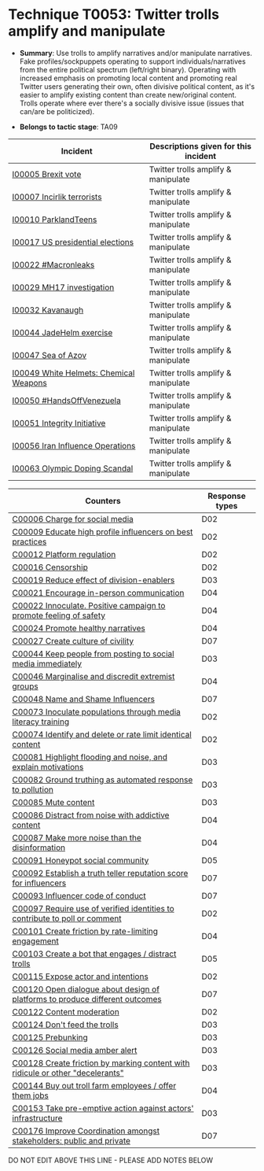 # Technique T0053: Twitter trolls amplify and manipulate

* **Summary**: Use trolls to amplify narratives and/or manipulate narratives. Fake profiles/sockpuppets operating to support individuals/narratives from the entire political spectrum (left/right binary). Operating with increased emphasis on promoting local content and promoting real Twitter users generating their own, often divisive political content, as it's easier to amplify existing content than create new/original content. Trolls operate where ever there's a socially divisive issue (issues that can/are be politicized).

* **Belongs to tactic stage**: TA09


| Incident | Descriptions given for this incident |
| -------- | -------------------- |
| [I00005 Brexit vote](../generated_pages/incidents/I00005.md) | Twitter trolls amplify & manipulate |
| [I00007 Incirlik terrorists](../generated_pages/incidents/I00007.md) | Twitter trolls amplify & manipulate |
| [I00010 ParklandTeens](../generated_pages/incidents/I00010.md) | Twitter trolls amplify & manipulate |
| [I00017 US presidential elections](../generated_pages/incidents/I00017.md) | Twitter trolls amplify & manipulate |
| [I00022 #Macronleaks](../generated_pages/incidents/I00022.md) | Twitter trolls amplify & manipulate |
| [I00029 MH17 investigation](../generated_pages/incidents/I00029.md) | Twitter trolls amplify & manipulate |
| [I00032 Kavanaugh](../generated_pages/incidents/I00032.md) | Twitter trolls amplify & manipulate |
| [I00044 JadeHelm exercise](../generated_pages/incidents/I00044.md) | Twitter trolls amplify & manipulate |
| [I00047 Sea of Azov](../generated_pages/incidents/I00047.md) | Twitter trolls amplify & manipulate |
| [I00049 White Helmets: Chemical Weapons](../generated_pages/incidents/I00049.md) | Twitter trolls amplify & manipulate |
| [I00050 #HandsOffVenezuela](../generated_pages/incidents/I00050.md) | Twitter trolls amplify & manipulate |
| [I00051 Integrity Initiative](../generated_pages/incidents/I00051.md) | Twitter trolls amplify & manipulate |
| [I00056 Iran Influence Operations](../generated_pages/incidents/I00056.md) | Twitter trolls amplify & manipulate |
| [I00063 Olympic Doping Scandal](../generated_pages/incidents/I00063.md) | Twitter trolls amplify & manipulate |



| Counters | Response types |
| -------- | -------------- |
| [C00006 Charge for social media](../generated_pages/counters/C00006.md) | D02 |
| [C00009 Educate high profile influencers on best practices](../generated_pages/counters/C00009.md) | D02 |
| [C00012 Platform regulation](../generated_pages/counters/C00012.md) | D02 |
| [C00016 Censorship](../generated_pages/counters/C00016.md) | D02 |
| [C00019 Reduce effect of division-enablers](../generated_pages/counters/C00019.md) | D03 |
| [C00021 Encourage in-person communication](../generated_pages/counters/C00021.md) | D04 |
| [C00022 Innoculate. Positive campaign to promote feeling of safety](../generated_pages/counters/C00022.md) | D04 |
| [C00024 Promote healthy narratives](../generated_pages/counters/C00024.md) | D04 |
| [C00027 Create culture of civility](../generated_pages/counters/C00027.md) | D07 |
| [C00044 Keep people from posting to social media immediately](../generated_pages/counters/C00044.md) | D03 |
| [C00046 Marginalise and discredit extremist groups](../generated_pages/counters/C00046.md) | D04 |
| [C00048 Name and Shame Influencers](../generated_pages/counters/C00048.md) | D07 |
| [C00073 Inoculate populations through media literacy training](../generated_pages/counters/C00073.md) | D02 |
| [C00074 Identify and delete or rate limit identical content](../generated_pages/counters/C00074.md) | D02 |
| [C00081 Highlight flooding and noise, and explain motivations](../generated_pages/counters/C00081.md) | D03 |
| [C00082 Ground truthing as automated response to pollution](../generated_pages/counters/C00082.md) | D03 |
| [C00085 Mute content](../generated_pages/counters/C00085.md) | D03 |
| [C00086 Distract from noise with addictive content](../generated_pages/counters/C00086.md) | D04 |
| [C00087 Make more noise than the disinformation](../generated_pages/counters/C00087.md) | D04 |
| [C00091 Honeypot social community](../generated_pages/counters/C00091.md) | D05 |
| [C00092 Establish a truth teller reputation score for influencers](../generated_pages/counters/C00092.md) | D07 |
| [C00093 Influencer code of conduct](../generated_pages/counters/C00093.md) | D07 |
| [C00097 Require use of verified identities to contribute to poll or comment](../generated_pages/counters/C00097.md) | D02 |
| [C00101 Create friction by rate-limiting engagement](../generated_pages/counters/C00101.md) | D04 |
| [C00103 Create a bot that engages / distract trolls](../generated_pages/counters/C00103.md) | D05 |
| [C00115 Expose actor and intentions](../generated_pages/counters/C00115.md) | D02 |
| [C00120 Open dialogue about design of platforms to produce different outcomes](../generated_pages/counters/C00120.md) | D07 |
| [C00122 Content moderation](../generated_pages/counters/C00122.md) | D02 |
| [C00124 Don't feed the trolls](../generated_pages/counters/C00124.md) | D03 |
| [C00125 Prebunking](../generated_pages/counters/C00125.md) | D03 |
| [C00126 Social media amber alert](../generated_pages/counters/C00126.md) | D03 |
| [C00128 Create friction by marking content with ridicule or other "decelerants"](../generated_pages/counters/C00128.md) | D03 |
| [C00144 Buy out troll farm employees / offer them jobs](../generated_pages/counters/C00144.md) | D04 |
| [C00153 Take pre-emptive action against actors' infrastructure](../generated_pages/counters/C00153.md) | D03 |
| [C00176 Improve Coordination amongst stakeholders: public and private](../generated_pages/counters/C00176.md) | D07 |


DO NOT EDIT ABOVE THIS LINE - PLEASE ADD NOTES BELOW